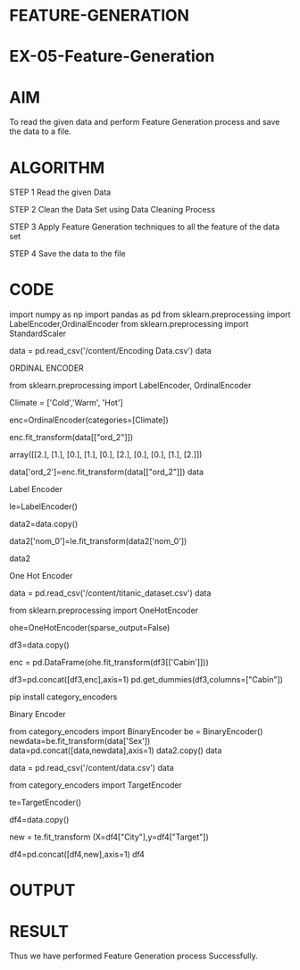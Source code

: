 # FEATURE-GENERATION
# EX-05-Feature-Generation
# AIM

To read the given data and perform Feature Generation process and save the data to a file.

# ALGORITHM

STEP 1 Read the given Data

STEP 2 Clean the Data Set using Data Cleaning Process

STEP 3 Apply Feature Generation techniques to all the feature of the data set

STEP 4 Save the data to the file

# CODE
import numpy as np
import pandas as pd
from sklearn.preprocessing import LabelEncoder,OrdinalEncoder
from sklearn.preprocessing import StandardScaler

data = pd.read_csv('/content/Encoding Data.csv')
data

ORDINAL ENCODER

from sklearn.preprocessing import LabelEncoder, OrdinalEncoder

Climate = ['Cold','Warm', 'Hot']

enc=OrdinalEncoder(categories=[Climate])

enc.fit_transform(data[["ord_2"]])


array([[2.],
       [1.],
       [0.],
       [1.],
       [0.],
       [2.],
       [0.],
       [0.],
       [1.],
       [2.]])

data['ord_2']=enc.fit_transform(data[["ord_2"]])
data

Label Encoder

le=LabelEncoder()

data2=data.copy()

data2['nom_0']=le.fit_transform(data2['nom_0'])

data2

One Hot Encoder

data = pd.read_csv('/content/titanic_dataset.csv')
data

from sklearn.preprocessing import OneHotEncoder

ohe=OneHotEncoder(sparse_output=False)

df3=data.copy()

enc = pd.DataFrame(ohe.fit_transform(df3[['Cabin']]))

df3=pd.concat([df3,enc],axis=1)
pd.get_dummies(df3,columns=["Cabin"])

pip install category_encoders

Binary Encoder

from category_encoders import BinaryEncoder
be = BinaryEncoder()
newdata=be.fit_transform(data['Sex'])
data=pd.concat([data,newdata],axis=1)
data2.copy()
data

data = pd.read_csv('/content/data.csv')
data

from category_encoders import TargetEncoder

te=TargetEncoder()

df4=data.copy()

new = te.fit_transform (X=df4["City"],y=df4["Target"])

df4=pd.concat([df4,new],axis=1)
df4
# OUTPUT
# RESULT
Thus we have performed Feature Generation process Successfully.
